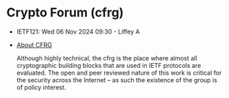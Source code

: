 # Crypto Forum (cfrg)
* <IETFschedule>IETF121: Wed 06 Nov 2024 09:30 - Liffey A</IETFschedule>
* [About CFRG](https://datatracker.ietf.org/group/cfrg/about/)


  Although highly technical, the cfrg is the place where almost all cryptographic building blocks that are used in IETF protocols are evaluated. The open and peer reviewed nature of this work is critical for the security across the Internet – as such the existence of the group is of policy interest. 
